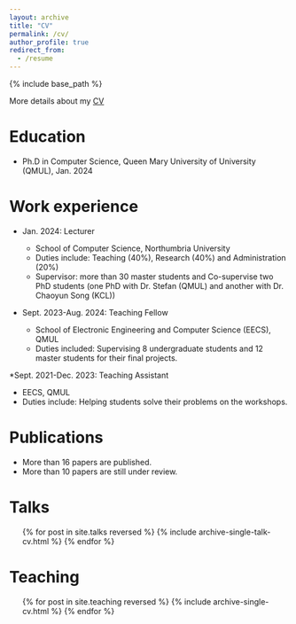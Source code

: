```yaml
---
layout: archive
title: "CV"
permalink: /cv/
author_profile: true
redirect_from:
  - /resume
---
```


{% include base_path %}

More details about my [CV]([https://zz2020zz.github.io//files//files//ZHAOCV.pdf)

Education
======
* Ph.D in Computer Science, Queen Mary University of University (QMUL), Jan. 2024

Work experience
======
* Jan. 2024: Lecturer
  * School of Computer Science, Northumbria University
  * Duties include: Teaching (40%), Research (40%) and Administration (20%)
  * Supervisor: more than 30 master students and Co-supervise two PhD students (one PhD with Dr. Stefan (QMUL) and another with Dr. Chaoyun Song (KCL))

* Sept. 2023-Aug. 2024: Teaching Fellow
  * School of Electronic Engineering and Computer Science (EECS), QMUL
  * Duties included: Supervising 8 undergraduate students and 12 master students for their final projects.

*Sept. 2021-Dec. 2023: Teaching Assistant
  * EECS, QMUL
  * Duties include: Helping students solve their problems on the workshops.
  
Publications
======
* More than 16 papers are published.
* More than 10 papers are still under review.
  
Talks
======
  <ul>{% for post in site.talks reversed %}
    {% include archive-single-talk-cv.html  %}
  {% endfor %}</ul>
  
Teaching
======
  <ul>{% for post in site.teaching reversed %}
    {% include archive-single-cv.html %}
  {% endfor %}</ul>
